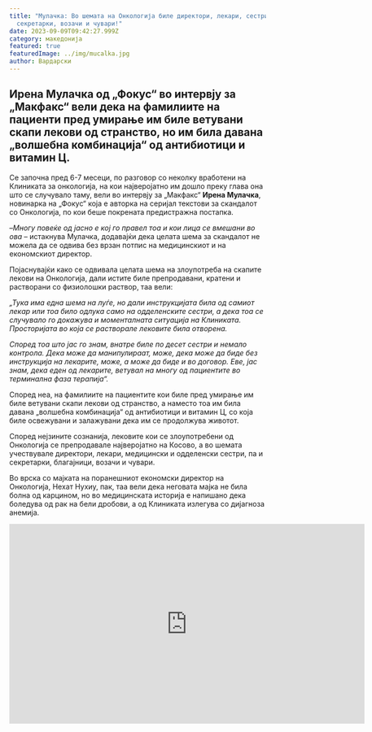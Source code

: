 ```yaml
---
title: "Мулачка: Во шемата на Онкологија биле директори, лекари, сестри, но и
  секретарки, возачи и чувари!"
date: 2023-09-09T09:42:27.999Z
category: македонија
featured: true
featuredImage: ../img/mucalka.jpg
author: Вардарски
---
```

<!--StartFragment-->

## Ирена Мулачка од „Фокус“ во интервју за „Макфакс“ вели дека на фамилиите на пациенти пред умирање им биле ветувани скапи лекови од странство, но им била давана „волшебна комбинација“ од антибиотици и витамин Ц.

<!--EndFragment--><!--StartFragment-->

Се започна пред 6-7 месеци, по разговор со неколку вработени на Клиниката за онкологија, на кои најверојатно им дошло преку глава она што се случувало таму, вели во интервју за „Макфакс“ **Ирена Мулачка**, новинарка на „Фокус“ која е авторка на серијал текстови за скандалот со Онкологија, по кои беше покрената предистражна постапка.

–*Многу повеќе од јасно е кој го правел тоа и кои лица се вмешани во ова* – истакнува Мулачка, додавајќи дека целата шема за скандалот не можела да се одвива без врзан потпис на медицинскиот и на економскиот директор.

Појаснувајќи како се одвивала целата шема на злоупотреба на скапите лекови на Онкологија, дали истите биле препродавани, кратени и растворани со физиолошки раствор, таа вели:

*„Тука има една шема на луѓе, но дали инструкцијата била од самиот лекар или тоа било одлука само на одделенските сестри, а дека тоа се случувало го докажува и моменталната ситуација на Клиниката. Просторијата во која се растворале лековите била отворена.*

*Според тоа што јас го знам, внатре биле по десет сестри и немало контрола. Дека може да манипулираат, може, дека може да биде без инструкција на лекарите, може, а може да биде и во договор. Еве, јас знам, дека еден од лекарите, ветувал на многу од пациентите во терминална фаза терапија“.*

Според неа, на фамилиите на пациентите кои биле пред умирање им биле ветувани скапи лекови од странство, а наместо тоа им била давана „волшебна комбинација“ од антибиотици и витамин Ц, со која биле освежувани и залажувани дека им се продолжува животот.

Според нејзините сознанија, лековите кои се злоупотребени од Онкологија се препродавале најверојатно на Косово, а во шемата учествувале директори, лекари, медицински и одделенски сестри, па и секретарки, благајници, возачи и чувари.

Во врска со мајката на поранешниот економски директор на Онкологија, Нехат Нухиу, пак, таа вели дека неговата мајка не била болна од карцином, но во медицинската историја е напишано дека боледува од рак на бели дробови, а од Клиниката излегува со дијагноза анемија.

<iframe width="698" height="393" src="https://www.youtube.com/embed/xHXFGUOCvrk" title="Новинарката Ирена Мулачка за случувањата зад затворените врати на Онкологија" frameborder="0" allow="accelerometer; autoplay; clipboard-write; encrypted-media; gyroscope; picture-in-picture; web-share" allowfullscreen></iframe>